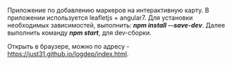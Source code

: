 Приложение по добавлению маркеров на интерактивную карту. В приложении используется leafletjs + angular7.
Для установки необходимых зависимостей, выполнить: ***npm install --save-dev***.
Далее выполнить команду ***npm start***, для dev-сборки.

Открыть в браузере, можно по адресу - https://just31.github.io/logdep/index.html.


